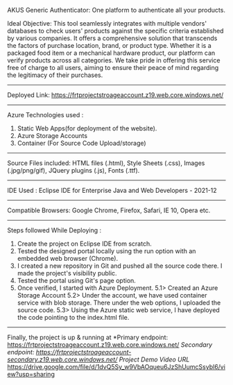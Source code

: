 AKUS Generic Authenticator:
One platform to authenticate all your products.

Ideal Objective:
 This tool seamlessly integrates with multiple vendors' databases to check users' products against the specific criteria established by various companies. It offers a comprehensive solution that transcends the factors of purchase location, brand, or product type. Whether it is a packaged food item or a mechanical hardware product, our platform can verify products across all categories. We take pride in offering this service free of charge to all users, aiming to ensure their peace of mind regarding the legitimacy of their purchases. 
_______________________________________________________________________________________________________
Deployed Link: https://frtprojectstroageaccount.z19.web.core.windows.net/
_______________________________________________________________________________________________________
Azure Technologies used :
1. Static Web Apps(for deployment of the website).
2. Azure Storage Accounts
3. Container (For Source Code Upload/storage)
_______________________________________________________________________________________________________
Source Files included: HTML files (.html), Style Sheets (.css), Images (.jpg/png/gif),
JQuery plugins (.js), Fonts (.ttf).
_______________________________________________________________________________________________________
IDE Used :
Eclipse IDE for Enterprise Java and Web Developers - 2021-12
_______________________________________________________________________________________________________
Compatible Browsers: Google Chrome, Firefox, Safari, IE 10, Opera etc.
_______________________________________________________________________________________________________

Steps followed While Deploying :
1. Create the project on Eclipse IDE from scratch. 
2. Tested the designed portal locally using the run option with an embedded web browser (Chrome).
3. I created a new repository in Git and pushed all the source code there. I made the project's visibility public. 
4. Tested the portal using Git's page option. 
5. Once verified, I started with Azure Deployment.
5.1> Created an Azure Storage Account
5.2> Under the account, we have used container service with blob storage. There under the web options, I uploaded the source code. 
5.3> Using the Azure static web service, I have deployed the code pointing to the index.html file. 

_______________________________________________________________________________________________________
Finally, the project is up & running at
*Primary endpoint: https://frtprojectstroageaccount.z19.web.core.windows.net/
*Secondary endpoint: https://frtprojectstroageaccount-secondary.z19.web.core.windows.net/
Project Demo Video URL* https://drive.google.com/file/d/1dvQ5Sy_w9VbAOqueu6JzShUumcSsybl6/view?usp=sharing
